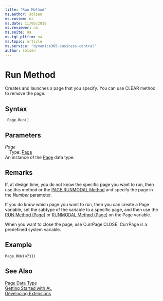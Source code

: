 ```yaml
---
title: "Run Method"
ms.author: solsen
ms.custom: na
ms.date: 11/06/2018
ms.reviewer: na
ms.suite: na
ms.tgt_pltfrm: na
ms.topic: article
ms.service: "dynamics365-business-central"
author: solsen
---
```

[//]: # (START>DO_NOT_EDIT)
[//]: # (IMPORTANT:Do not edit any of the content between here and the END>DO_NOT_EDIT.)
[//]: # (Any modifications should be made in the .xml files in the ModernDev repo.)
# Run Method
Creates and launches a page that you specify. You can use CLEAR method to remove the page.

## Syntax
```
 Page.Run()
```

## Parameters
*Page*  
&emsp;Type: [Page](page-data-type.md)  
An instance of the [Page](page-data-type.md) data type.  


[//]: # (IMPORTANT: END>DO_NOT_EDIT)

## Remarks  
 If, at design time, you do not know the specific page you want to run, then use this method or the [PAGE.RUNMODAL Method](../../methods/devenv-page-runmodal-method.md) and specify the page in the *Number* parameter.  

 If you do know which page you want to run, then you can create a Page variable, set the subtype of the variable to a specific page, and then use the [RUN Method \(Page\)](../../methods/devenv-run-method-page.md) or [RUNMODAL Method \(Page\)](../../methods/devenv-runmodal-method-page.md) on the Page variable.  

 When you want to close the page, use CurrPage.CLOSE. CurrPage is a predefined system variable.  

## Example  

```  
Page.RUN(4711)  
```  
  

## See Also
[Page Data Type](page-data-type.md)  
[Getting Started with AL](../../devenv-get-started.md)  
[Developing Extensions](../../devenv-dev-overview.md)